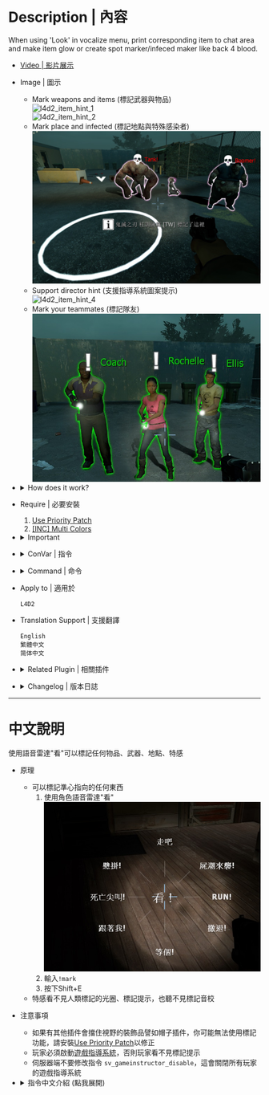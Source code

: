 # Description | 內容
When using 'Look' in vocalize menu, print corresponding item to chat area and make item glow or create spot marker/infeced maker like back 4 blood.

* [Video | 影片展示](https://youtu.be/YkMDgmmoyts)

* Image | 圖示
    * Mark weapons and items (標記武器與物品)
    <br/>![l4d2_item_hint_1](image/l4d2_item_hint_1.jpg)
    <br/>![l4d2_item_hint_2](image/l4d2_item_hint_2.jpg)
    * Mark place and infected (標記地點與特殊感染者)
    <br/>![l4d2_item_hint_3](image/l4d2_item_hint_3.jpg)
    * Support director hint (支援指導系統圖案提示)
    <br/>![l4d2_item_hint_4](image/l4d2_item_hint_4.jpg)
    * Mark your teammates (標記隊友)
    <br/>![l4d2_item_hint_5](image/l4d2_item_hint_5.jpg)

* <details><summary>How does it work?</summary>

    * Mark any weapons, items, infected and spots
        * 'Look' in vocalize menu
        <br/>![l4d2_item_hint_0.jpg](image/l4d2_item_hint_0.jpg)
        * Type```!mark```
        * Press shift+E
    * The infected is unable to mark, unable see the mark and unable to hear the mark sound
</details>

* Require | 必要安裝
    1. [Use Priority Patch](https://forums.alliedmods.net/showthread.php?t=327511)
    2. [[INC] Multi Colors](https://github.com/fbef0102/L4D1_2-Plugins/releases/tag/Multi-Colors)

* <details><summary>Important</summary>

    * Hats and others attaching stuff to players could block the players "use" function, which makes you unable to use 'look' item hint. Install [Use Priority Patch](https://forums.alliedmods.net/showthread.php?t=327511) plugin to fix.
    * Player must Enabled GAME INSTRUCTOR, in ESC -> Options -> Multiplayer, or they can't see the hint
    <br/>![l4d2_item_hint_6.jpg](image/l4d2_item_hint_6.jpg)
    * DO NOT modify convar ```sv_gameinstructor_disable``` this force all clients to disable their game instructors.
</details>

* <details><summary>ConVar | 指令</summary>

    * cfg/sourcemod/l4d2_item_hint.cfg
        * Mark Cvars
            ```php
            // If 1, Player can type !mark cmd to mark
            l4d2_item_hint_cmd "1"

            // If 1, Player can press Shift+E to mark
            l4d2_item_hint_shiftE "1"

            // If 1, Player can use Vocalize "look" to mark
            l4d2_item_hint_vocalize "1"
            ```

        * Item Hint
            ```php
            // Item Glow Color, Three values between 0-255 separated by spaces. (Empty = Disable Item Glow)
            l4d2_item_hint_glow_color "0 255 255"

            // Cold Down Time in seconds a player can use 'Look' Item Hint again.
            l4d2_item_hint_cooldown_time "1.0"

            // How close can a player use 'Look' item hint.
            l4d2_item_hint_use_range "150"

            // Item Hint Sound. (relative to to sound/, Empty = OFF)
            l4d2_item_hint_use_sound "buttons/blip1.wav"

            // Changes how Item Hint displays. (0: Disable, 1:In chat, 2: In Hint Box, 3: In center text)
            l4d2_item_hint_announce_type "1"

            // Item Glow Time.
            l4d2_item_hint_glow_timer "10.0"

            // Item Glow Range.
            l4d2_item_hint_glow_range "800"

            // If 1, Create instructor hint on marked item.
            l4d2_item_instructorhint_enable "1"

            // Instructor hint color on marked item. (If empty, off the item name display)
            l4d2_item_instructorhint_color "0 255 255"

            //Instructor icon name on marked item. (For more icons: https://developer.valvesoftware.com/wiki/Env_instructor_hint)
            l4d2_item_instructorhint_icon "icon_interact"
            ```
            
        * Spot Marker
            ```php
            // Spot Marker Glow Color, Three values between 0-255 separated by spaces. (Empty = Disable Spot Marker)
            l4d2_spot_marker_color "200 200 200"

            // Cold Down Time in seconds a player can use 'Look' Spot Marker again.
            l4d2_spot_marker_cooldown_time "2.5"

            // How far away can a player use 'Look' Spot Marker.
            l4d2_spot_marker_use_range "1800"

            // Spot Marker Sound. (relative to to sound/, Empty = OFF)
            l4d2_spot_marker_use_sound "buttons/blip1.wav"

            // Changes how Spot Marker Hint displays. (0: Disable, 1:In chat, 2: In Hint Box, 3: In center text)
            l4d2_spot_marker_announce_type "0"

            // Spot Marker Duration.
            l4d2_spot_marker_duration "10.0"

            // Spot Marker Sprite model. (Empty=Disable)
            l4d2_spot_marker_sprite_model "materials/vgui/icon_arrow_down.vmt"

            // If 1, Create instructor hint on Spot Marker.
            l4d2_spot_marker_instructorhint_enable "1"

            // Instructor hint color on Spot Marker. (If empty, off the hint text display)
            l4d2_spot_marker_instructorhint_color "200 200 200"

            // Instructor icon name on Spot Marker.
            l4d2_spot_marker_instructorhint_icon "icon_info"
            ```

        * Infected Marker
            ```php
            // Infected Marker Glow Color, Three values between 0-255 separated by spaces. (Empty = Disable Infected Marker)
            l4d2_infected_marker_glow_color "255 120 203"

            // Cold Down Time in seconds a player can use 'Look' Infected Marker again.
            l4d2_infected_marker_cooldown_time "0.25"

            // How far away can a player use 'Look' Infected Marker.
            l4d2_infected_marker_use_range "1800"

            // Infected Marker Sound. (relative to to sound/, Empty = OFF)
            l4d2_infected_marker_use_sound "items/suitchargeok1.wav"

            // Changes how infected marker hint displays. (0: Disable, 1:In chat, 2: In Hint Box, 3: In center text)
            l4d2_infected_marker_announce_type "1"

            // Infected Marker Glow Time.
            l4d2_infected_marker_glow_timer "10.0"

            // Infected Marker Glow Rang
            l4d2_infected_marker_glow_range "2500"

            // If 1, Enable 'Look' Infected Marker on witch.
            l4d2_infected_marker_witch_enable "1"

            // If 1, Create instructor hint on Infected's head if marked.
            l4d2_infected_marker_instructorhint_enable "1"

            // Instructor hint color on Infecfed Marker. (If empty, off the zombie class display)
            l4d2_infected_marker_instructorhint_color "255 0 0"

            // Instructor icon name on Infecfed Marker.
            l4d2_infected_marker_instructorhint_icon "icon_skull"
            ```

        * Survivor Marker
            ```php
            // Survivor Marker Glow Color, Three values between 0-255 separated by spaces. (Empty = Disable Infected Marker)
            l4d2_survivor_marker_glow_color "0 200 0"

            // Cold Down Time in seconds a player can use 'Look' Survivor Marker again.
            l4d2_survivor_marker_cooldown_time "1.0"

            // How far away can a player use 'Look' Survivor Marker.
            l4d2_survivor_marker_use_range "1000"

            // Survivor Marker Sound. (relative to to sound/, Empty = OFF)
            l4d2_survivor_marker_use_sound "player/suit_denydevice.wav"

            // Changes how Survivor marker hint displays. (0: Disable, 1:In chat, 2: In Hint Box, 3: In center text)
            l4d2_survivor_marker_announce_type "1"

            // Survivor Marker Glow Time.
            l4d2_survivor_marker_glow_timer "10.0"

            // Survivor Marker Glow Range
            l4d2_survivor_marker_glow_range "2000"

            // If 1, Create instructor hint on Survivor's head if marked.
            l4d2_survivor_marker_instructorhint_enable "1"

            // Instructor hint color on Survivor Marker. (If empty, off the name display)
            l4d2_survivor_marker_instructorhint_color "0 200 0"

            // Instructor icon name on Survivor Marker.
            l4d2_survivor_marker_instructorhint_icon "icon_alert"
            ```
</details>

* <details><summary>Command | 命令</summary>

    * **Mark item/infected/spot**
        ```php
        sm_mark
        ```
</details>

* Apply to | 適用於
    ```
    L4D2
    ```

* Translation Support | 支援翻譯
    ```
    English
    繁體中文
    简体中文
    ```

* <details><summary>Related Plugin | 相關插件</summary>

	1. [l4d2_infected_hp_hint](https://github.com/fbef0102/Game-Private_Plugin/tree/main/Plugin_%E6%8F%92%E4%BB%B6/Special_Infected_%E7%89%B9%E6%84%9F/l4d2_infected_hp_hint): Display corresponding health value hint of all Special Infected
        * 在特感身上顯示剩餘血量
</details>

* <details><summary>Changelog | 版本日誌</summary>

    * v3.3 (2024-6-17)
        * Compatible with [Attachments API](https://forums.alliedmods.net/showthread.php?t=325651)

    * v3.2 (2024-6-16)
        * Press Shift+E to mark
        * Update cvars

    * v3.1 (2024-6-11)
        * Add Survivor marker, support custom survivor model
        * Update translation

    * v3.0 (2024-3-6)
        * Custom infected model
        * Custom witch model
        * Update translation

    * v2.9 (2024-3-3)
        * Custom melee model
        * Custom ammo model
        * Update translation

    * v2.8 (2024-2-23)
        * Fixed spot maker error

    * v2.7 (2023-3-18)
        * Add spot maker announce

    * v2.6 (2023-3-8)
        * Translation Support

    * v2.5 (2022-12-27)
        * Add MultiColors

    * v2.4 (2022-12-24)
        * Add Command ```sm_mark```, Mark item/infected/spot for people who don't have 'Look' in vocalize menu

    * v2.3 (2022-10-02)
        * [AlliedModders Post](https://forums.alliedmods.net/showpost.php?p=2765332&postcount=30)
        * Add all gun weapons, melee weapons, minigun, ammo and items.
        * Add cooldown.
        * Add Item Glow, everyone can see the item through wall.
        * Add sound.
        * Fixes custom vocalizers that uses SmartLook with capitals.
        * Add Spot Marker, using 'Look' in vocalize menu to mark the area.
        * Add Infected Marker, using 'Look' in vocalize menu to mark the infected.
        * Add Instructor hint, display instructor hint on Spot Marker/Item Hint
        * Marker priority: Infected maker > Item hint > Spot marker

    * v0.2
        * [Original Post by fdxx](https://forums.alliedmods.net/showthread.php?t=333669)
</details>

- - - -
# 中文說明
使用語音雷達"看"可以標記任何物品、武器、地點、特感

* 原理
    * 可以標記準心指向的任何東西
        1. 使用角色語音雷達"看"
        <br/>![zho/l4d2_item_hint_0.jpg](image/zho/l4d2_item_hint_0.jpg)
        2. 輸入```!mark```
        3. 按下Shift+E
    * 特感看不見人類標記的光圈、標記提示，也聽不見標記音校


* 注意事項
    * 如果有其他插件會擋住視野的裝飾品譬如帽子插件，你可能無法使用標記功能，請安裝[Use Priority Patch](https://forums.alliedmods.net/showthread.php?t=327511)以修正
    * 玩家必須啟動[遊戲指導系統](https://github.com/fbef0102/Game-Private_Plugin/tree/main/Tutorial_%E6%95%99%E5%AD%B8%E5%8D%80/Chinese_%E7%B9%81%E9%AB%94%E4%B8%AD%E6%96%87/Game#%E5%95%9F%E5%8B%95%E9%81%8A%E6%88%B2%E6%8C%87%E5%B0%8E%E7%B3%BB%E7%B5%B1)，否則玩家看不見標記提示
    * 伺服器端不要修改指令 ```sv_gameinstructor_disable```，這會關閉所有玩家的遊戲指導系統

* <details><summary>指令中文介紹 (點我展開)</summary>

    * cfg/sourcemod/l4d2_item_hint.cfg
        * 標記指令
            ```php
            // 為1時，玩家可以輸入```!mark```標記
            l4d2_item_hint_cmd "1"

            // 為1時，玩家可以按下Shift+E標記
            l4d2_item_hint_shiftE "1"

            // 為1時，玩家可以用"看"語音標記
            l4d2_item_hint_vocalize "1"
            ```

        * 物品、武器標記
            ```php
            // 標記的光圈顏色，填入RGB三色 (三個數值介於0~255，需要空格)
            // 空=關閉此標記
            l4d2_item_hint_glow_color "0 255 255"

            // 玩家可以再次標記的時間間隔
            l4d2_item_hint_cooldown_time "1.0"

            // 能標記的距離
            l4d2_item_hint_use_range "150"

            // 標記音效. (路徑相對於sound資料夾, 空 = 無音效)
            l4d2_item_hint_use_sound "buttons/blip1.wav"

            // 標記提示該如何顯示. (0: 不提示, 1: 聊天框, 2: 黑底白字框, 3: 螢幕正中間)
            l4d2_item_hint_announce_type "1"

            // 標記的光圈顯示時間
            l4d2_item_hint_glow_timer "10.0"

            // 標記的光圈可見範圍
            l4d2_item_hint_glow_range "800"

            // 為1時，啟用導演提示
            l4d2_item_instructorhint_enable "1"

            // 導演提示的文字顏色 (空=無文字)
            l4d2_item_instructorhint_color "0 255 255"

            // 導演提示的圖案 (查找更多圖案: https://developer.valvesoftware.com/wiki/Env_instructor_hint)
            l4d2_item_instructorhint_icon "icon_interact"
            ```
            
        * 地點標記
            ```php
            // 標記的光圈顏色，填入RGB三色 (三個數值介於0~255，需要空格)
            // 空=關閉此標記
            l4d2_spot_marker_color "200 200 200"

            // 玩家可以再次標記的時間間隔
            l4d2_spot_marker_cooldown_time "2.5"

            // 能標記的距離
            l4d2_spot_marker_use_range "1800"

            // 標記音效. (路徑相對於sound資料夾, 空 = 無音效)
            l4d2_spot_marker_use_sound "buttons/blip1.wav"

            // 標記提示該如何顯示. (0: 不提示, 1: 聊天框, 2: 黑底白字框, 3: 螢幕正中間)
            l4d2_spot_marker_announce_type "0"

            // 標記的光圈顯示時間
            l4d2_spot_marker_duration "10.0"

            // 標記的中心模型圖案 (空=無中心模型圖案)
            l4d2_spot_marker_sprite_model "materials/vgui/icon_arrow_down.vmt"

            // 為1時，啟用導演提示
            l4d2_spot_marker_instructorhint_enable "1"

            // 導演提示的文字顏色 (空=無文字)
            l4d2_spot_marker_instructorhint_color "200 200 200"

            // 導演提示的圖案 
            l4d2_spot_marker_instructorhint_icon "icon_info"
            ```

        * 特感標記
            ```php
            // 特感標記的光圈顏色，填入RGB三色 (三個數值介於0~255，需要空格)
            // 空=關閉此標記
            l4d2_infected_marker_glow_color "255 120 203"

            // 玩家可以再次標記特感的時間間隔
            l4d2_infected_marker_cooldown_time "0.25"

            // 能標記特感的距離
            l4d2_infected_marker_use_range "1800"

            // 標記音效. (路徑相對於sound資料夾, 空 = 無音效)
            l4d2_infected_marker_use_sound "items/suitchargeok1.wav"

            // 標記提示該如何顯示. (0: 不提示, 1: 聊天框, 2: 黑底白字框, 3: 螢幕正中間)
            l4d2_infected_marker_announce_type "1"

            // 標記的光圈顯示時間
            l4d2_infected_marker_glow_timer "10.0"

            // 標記的光圈可見範圍
            l4d2_infected_marker_glow_range "2500"

            // 為1時，也可以標記Witch
            l4d2_infected_marker_witch_enable "1"

            // 為1時，啟用導演提示
            l4d2_infected_marker_instructorhint_enable "1"

            // 導演提示的特感名稱顏色 (空=無特感名稱)
            l4d2_infected_marker_instructorhint_color "255 0 0"

            // 導演提示的圖案 (查找更多圖案: https://developer.valvesoftware.com/wiki/Env_instructor_hint)
            l4d2_infected_marker_instructorhint_icon "icon_skull"
            ```

        * 標記隊友
            ```php
            // 標記隊友的光圈顏色，填入RGB三色 (三個數值介於0~255，需要空格)
            // 空=關閉此標記
            l4d2_survivor_marker_glow_color "0 200 0"

            // 玩家可以再次標記隊友的時間間隔
            l4d2_survivor_marker_cooldown_time "1.0"

            // 能標記隊友的距離
            l4d2_survivor_marker_use_range "1000"

            // 標記音效. (路徑相對於sound資料夾, 空 = 無音效)
            l4d2_survivor_marker_use_sound "player/suit_denydevice.wav"

            // 標記提示該如何顯示. (0: 不提示, 1: 聊天框, 2: 黑底白字框, 3: 螢幕正中間)
            l4d2_survivor_marker_announce_type "1"

            // 標記的光圈顯示時間
            l4d2_survivor_marker_glow_timer "10.0"

            // 標記的光圈可見範圍
            l4d2_survivor_marker_glow_range "2000"

            // 為1時，啟用導演提示
            l4d2_survivor_marker_instructorhint_enable "1"

            // 導演提示的隊友名稱顏色 (空=無隊友名稱)
            l4d2_survivor_marker_instructorhint_color "0 200 0"

            // 導演提示的圖案 
            l4d2_survivor_marker_instructorhint_icon "icon_alert"
            ```
</details>
